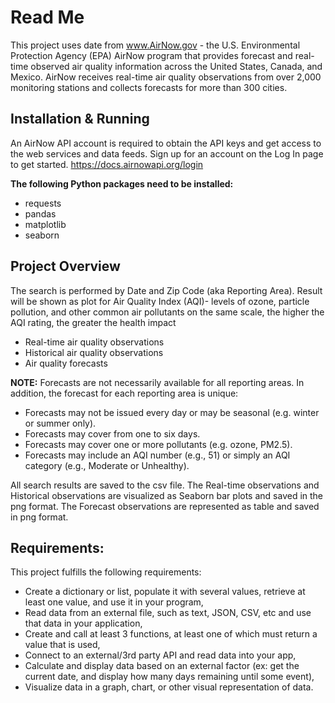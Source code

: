 # Read Me

This project uses date from www.AirNow.gov - the U.S. Environmental Protection Agency (EPA) AirNow program that provides forecast and real-time observed air quality information across the United States, Canada, and Mexico. AirNow receives real-time air quality observations from over 2,000 monitoring stations and collects forecasts for more than 300 cities.

## Installation & Running

An AirNow API account is required to obtain the API keys and get access to the web services and data feeds. Sign up for an account on the Log In page to get started. https://docs.airnowapi.org/login

**The following Python packages need to be installed:**
- requests
- pandas
- matplotlib
- seaborn

## Project Overview

The search is performed by Date and Zip Code (aka Reporting Area). Result will be shown as plot for Air Quality Index (AQI)-  levels of ozone, particle pollution, and other common air pollutants on the same scale, the higher the AQI rating, the greater the health impact
- Real-time air quality observations 
- Historical air quality observations 
- Air quality forecasts

**NOTE:** Forecasts are not necessarily available for all reporting areas. In addition, the forecast for each reporting area is unique:
* Forecasts may not be issued every day or may be seasonal (e.g. winter or summer only).
* Forecasts may cover from one to six days.
* Forecasts may cover one or more pollutants (e.g. ozone, PM2.5).
* Forecasts may include an AQI number (e.g., 51) or simply an AQI category (e.g., Moderate or Unhealthy).

All search results are saved to the csv file. The Real-time observations and Historical observations are visualized as Seaborn bar plots and saved in the png format. The Forecast observations are represented as table and saved in png format.

## Requirements:

This project fulfills the following requirements:
- Create a dictionary or list, populate it with several values, retrieve at least one value, and use it in your program,
- Read data from an external file, such as text, JSON, CSV, etc and use that data in your application,
- Create and call at least 3 functions, at least one of which must return a value that is used,
- Connect to an external/3rd party API and read data into your app,
- Calculate and display data based on an external factor (ex: get the current date, and display how many days remaining until some event),
- Visualize data in a graph, chart, or other visual representation of data.

